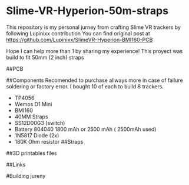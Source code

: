 # Slime-VR-Hyperion-50m-straps
This repository is my personal jurney from crafting Slime VR trackers by following Lupinixx contribution
You can find original post at https://github.com/Lupinixx/SlimeVR-Hyperion-BMI160-PCB

Hope I can help more than 1 by sharing my experience!
This proyect was build to fit 50mm (2 inch) straps

##PCB

##Components
Recomended to purchase allways more in case of failure soldering or factory error.
I bought 10 of each to build 8 trackers.

- TP4056
- Wemos D1 Mini
- BMI160
- 40MM Straps
- SS12D00G3 (switch)
- Battery 804040 1800 mAh or 2500 mAh ( 2500mAh used)
- 1N5817 Diode (2x)
- 180K Ohm resistor
##Straps

##3D printables files

##Links 

#Building jureny
